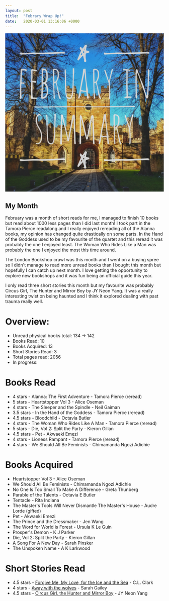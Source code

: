 ```yaml
---
layout: post
title:  "Febrary Wrap Up!"
date:   2020-03-01 13:16:06 +0000
---
```


![February In Summary](/assets/feb.jpeg)

## My Month

February was a month of short reads for me, I managed to finish 10 books but read about 1000 less pages than I did last month! I took part in the Tamora Pierce 
readalong and I really enjoyed rereading all of the Alanna books, my opinion has changed quite drastically on some parts. In the Hand of the
Goddess used to be my favourite of the quartet and this reread it was probably the one I enjoyed least. The Woman Who Rides Like a Man was probably 
the one I enjoyed the most this time around. 

The London Bookshop crawl was this month and I went on a buying spree so I didn't manage to read more unread books than I bought this month but hopefully I can 
catch up next month. I love getting the opportunity to explore new bookshops and it was fun being an official guide this year. 

I only read three short stories this month but my favourite was probably Circus Girl, The Hunter and Mirror Boy by JY Neon Yang. It was a really interesting 
twist on being haunted and I think it explored dealing with past trauma really well. 

# Overview:
* Unread physical books total: 134 -> 142
* Books Read: 10
* Books Acquired: 13
* Short Stories Read: 3
* Total pages read: 2056
* In progress: 


# Books Read
* 4 stars   - Alanna: The First Adventure - Tamora Pierce (reread)
* 5 stars   - Heartstopper Vol 3 - Alice Oseman
* 4 stars   - The Sleeper and the Spindle - Neil Gaiman
* 3.5 stars - In the Hand of the Goddess - Tamora Pierce (reread)
* 4.5 stars - Bloodchild - Octavia Butler 
* 4 stars   - The Woman Who Rides Like A Man - Tamora Pierce (reread)
* 5 stars   - Die, Vol 2: Split the Party - Kieron Gillan 
* 4.5 stars - Pet - Akwaeki Emezi 
* 4 stars   - Lioness Rampant - Tamora Pierce (reread)
* 4 stars   - We Should All Be Feminists - Chimamanda Ngozi Adichie


# Books Acquired
* Heartstopper Vol 3 - Alice Oseman
* We Should All Be Feminists - Chimamanda Ngozi Adichie
* No One Is Too Small To Make A Difference - Greta Thunberg
* Parable of the Talents - Octavia E Butler 
* Tentacle - Rita Indiana
* The Master's Tools Will Never Dismantle The Master's House - Audre Lorde (gifted)
* Pet - Akwaeki Emezi
* The Prince and the Dressmaker - Jen Wang
* The Word for World is Forest - Ursula K Le Guin
* Prosper's Demon - K J Parker
* Die, Vol 2: Split the Party - Kieron Gillan 
* A Song For A New Day - Sarah Pinsker
* The Unspoken Name - A K Larkwood


# Short Stories Read
* 4.5 stars - [Forgive Me, My Love, for the Ice and the Sea](http://www.beneath-ceaseless-skies.com/stories/forgive-me-my-love-for-the-ice-and-the-sea/) - C.L. Clark
* 4 stars   - [Away with the wolves](https://uncannymagazine.com/article/away-with-the-wolves/) - Sarah Gailey
* 4.5 stars - [Circus Girl, the Hunter and Mirror Boy](https://www.tor.com/2019/01/30/circus-girl-the-hunter-and-mirror-boy/) - JY Neon Yang

